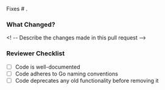Fixes # .

### What Changed?
<! -- Describe the changes made in this pull request -->

### Reviewer Checklist
- [ ] Code is well-documented
- [ ] Code adheres to Go naming conventions
- [ ] Code deprecates any old functionality before removing it